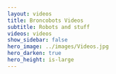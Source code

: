 ```yaml
---
layout: videos
title: Broncobots Videos
subtitle: Robots and stuff
videos: videos 
show_sidebar: false
hero_image: ../images/Videos.jpg
hero_darken: true 
hero_height: is-large
--- 
```

